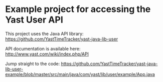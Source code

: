 Example project for accessing the Yast User API
=================

This project uses the Java API library: https://github.com/YastTimeTracker/yast-java-lib-user

API documentation is available here: http://www.yast.com/wiki/index.php/API

Jump straight to the code: https://github.com/YastTimeTracker/yast-java-lib-user-example/blob/master/src/main/java/com/yast/lib/user/example/App.java